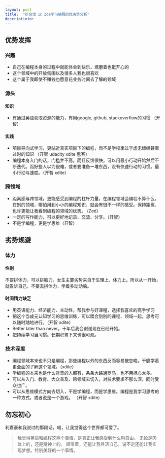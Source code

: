 ```yaml
---
layout: post
title:  "拆合馆 之 Zoe学习编程的优劣势分析"
descriptioin: 
---
```


## 优势发挥
### 兴趣
- 自己在编程本身的过程中就能体会到快乐，琢磨着也挺开心的
- 这个领域中的开放氛围以及很多人我也很喜欢
- 这个属于我即使不赚钱也愿意花业务时间去了解的领域

### 源头

#### 知识
- 有通过英语获取资源的能力，有用google, github, stackoverflow的习惯 （开智）

#### 实践
- 项目导向式学习，更贴近真实项目下的编程，而不是学校里过于虚无缥缈甚至过时的知识 （开智 udacity xdite 思客）
- 编程本身入门的话，门槛并不高，而且反馈很快，可以用最小行动开始然后不断迭代。而好些人以为很难，或者要准备一堆东西，没有快速行动的习惯。最小行动与速度。（开智 xdite）

### 跨领域
- 距离感与跨领域，更能感受到编程的杠杆力量，在编程领域会编程不算什么，在别的领域，哪怕用到小小的编程知识，就会有很不一样的感受。保持距离，也许更能让我看到编程的领域的优势。 (Zed)
- 一定的写作能力，可以更好地记录、交流、分享。（开智）
- 不是学编程，更是学思维（开智）


## 劣势规避

### 体力
#### 性别
不要拼体力，可以拼脑力。女生主要劣势来自于生理上、体力上。所以从一开始，就告诉自己，不要去拼体力，学着多动动脑。
#### 时间精力缺乏
- 用英语能力、经济能力、主动性，帮我参与好课程，选择我喜欢的高手学习
- 把这个当成元认知学习的思维训练，可以糅合到别的课程、领域一起，思考可以随时随地进行。（开智 xdite）
- Better later than never。十年后我会谢谢现在已经开始。
- 把持续学习当习惯。长期积累下来也很可观。

### 技术深度
- 编程领域本来也不只是编程，那些编程以外的东西反而容易被忽略。干脆学着更全面的了解这个领域。（xdite）
- 学编程的本来也是什么背景的人都有，条条大路通罗马，也不用担心太多。
- 可以从入门、教育、大众普及、跨领域去切入，对技术要求不那么深，同时受众也广。
- 可以从思维模式方向去切入，不是学编程，而是学思维。编程是我学习思考的一种方式，或者说是一个游戏。 （开智 xdite）


## 勿忘初心
利嘉豪和我说过的那段话，喵，让我觉得这个世界都可爱了。
> 我觉得英语和编程这两个事情，是真正让我感受到什么叫自由。
无论是肉体上的，还是精神上的。
顺带着，还能让我养活自己，说不定还能让我实现梦想。特别美好的一个事情。


